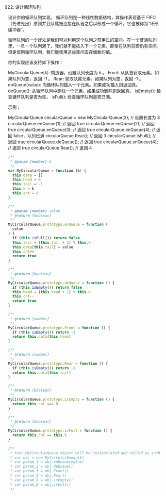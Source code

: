622. 设计循环队列

设计你的循环队列实现。 循环队列是一种线性数据结构，其操作表现基于 FIFO（先进先出）原则并且队尾被连接在队首之后以形成一个循环。它也被称为“环形缓冲器”。

循环队列的一个好处是我们可以利用这个队列之前用过的空间。在一个普通队列里，一旦一个队列满了，我们就不能插入下一个元素，即使在队列前面仍有空间。但是使用循环队列，我们能使用这些空间去存储新的值。

你的实现应该支持如下操作：

MyCircularQueue(k): 构造器，设置队列长度为 k 。
Front: 从队首获取元素。如果队列为空，返回 -1 。
Rear: 获取队尾元素。如果队列为空，返回 -1 。
enQueue(value): 向循环队列插入一个元素。如果成功插入则返回真。
deQueue(): 从循环队列中删除一个元素。如果成功删除则返回真。
isEmpty(): 检查循环队列是否为空。
isFull(): 检查循环队列是否已满。

示例：

MyCircularQueue circularQueue = new MyCircularQueue(3); // 设置长度为 3
circularQueue.enQueue(1); // 返回 true
circularQueue.enQueue(2); // 返回 true
circularQueue.enQueue(3); // 返回 true
circularQueue.enQueue(4); // 返回 false，队列已满
circularQueue.Rear(); // 返回 3
circularQueue.isFull(); // 返回 true
circularQueue.deQueue(); // 返回 true
circularQueue.enQueue(4); // 返回 true
circularQueue.Rear(); // 返回 4

```js
/**
 * @param {number} k
 */
var MyCircularQueue = function (k) {
  this.data = []
  this.head = 0
  this.tail = -1
  this.k = k
  this.cnt = 0
}

/**
 * @param {number} value
 * @return {boolean}
 */
MyCircularQueue.prototype.enQueue = function (
  value
) {
  if (this.isFull()) return false
  this.tail = (this.tail + 1) % this.k
  this.data[this.tail] = value
  this.cnt++
  return true
}

/**
 * @return {boolean}
 */
MyCircularQueue.prototype.deQueue = function () {
  if (this.isEmpty()) return false
  this.head = (this.head + 1) % this.k
  this.cnt--
  return true
}

/**
 * @return {number}
 */
MyCircularQueue.prototype.Front = function () {
  if (this.isEmpty()) return -1
  return this.data[this.head]
}

/**
 * @return {number}
 */
MyCircularQueue.prototype.Rear = function () {
  if (this.isEmpty()) return -1
  return this.data[this.tail]
}

/**
 * @return {boolean}
 */
MyCircularQueue.prototype.isEmpty = function () {
  return this.cnt === 0
}

/**
 * @return {boolean}
 */
MyCircularQueue.prototype.isFull = function () {
  return this.cnt == this.k
}

/**
 * Your MyCircularQueue object will be instantiated and called as such:
 * var obj = new MyCircularQueue(k)
 * var param_1 = obj.enQueue(value)
 * var param_2 = obj.deQueue()
 * var param_3 = obj.Front()
 * var param_4 = obj.Rear()
 * var param_5 = obj.isEmpty()
 * var param_6 = obj.isFull()
 */
```

